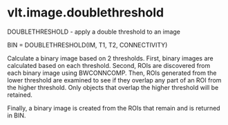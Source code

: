 # vlt.image.doublethreshold

  DOUBLETHRESHOLD - apply a double threshold to an image
  
  BIN = DOUBLETHRESHOLD(IM, T1, T2, CONNECTIVITY)
 
  Calculate a binary image based on 2 thresholds. First, binary images are
  calculated based on each threshold. Second, ROIs are discovered from each 
  binary image using BWCONNCOMP. Then, ROIs generated from the lower threshold
  are examined to see if they overlap any part of an ROI from the higher
  threshold. Only objects that overlap the higher threshold will be retained.
  
  Finally, a binary image is created from the ROIs that remain and is
  returned in BIN.
